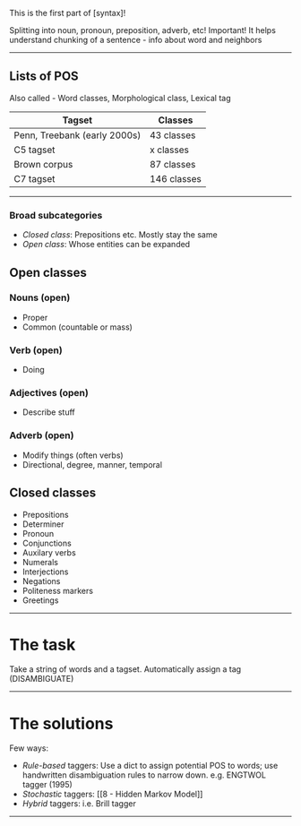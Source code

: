
This is the first part of [syntax]!

Splitting into noun, pronoun, preposition, adverb, etc!
Important! It helps understand chunking of a sentence - info about word and neighbors

---
## Lists of POS

Also called - Word classes, Morphological class, Lexical tag

| Tagset                       | Classes     |
| ---------------------------- | ----------- |
| Penn, Treebank (early 2000s) | 43 classes  |
| C5 tagset                    | x classes   |
| Brown corpus                 | 87 classes  |
| C7 tagset                    | 146 classes |

---
### Broad subcategories

- *Closed class*: Prepositions etc. Mostly stay the same
- *Open class*: Whose entities can be expanded


## Open classes

### Nouns (open)

- Proper
- Common (countable or mass)

### Verb (open)

- Doing

### Adjectives (open)

- Describe stuff

### Adverb (open)

- Modify things (often verbs)
- Directional, degree, manner, temporal

## Closed classes

- Prepositions
- Determiner
- Pronoun
- Conjunctions
- Auxilary verbs
- Numerals
- Interjections
- Negations
- Politeness markers
- Greetings
---
# The task

Take a string of words and a tagset. Automatically assign a tag (DISAMBIGUATE)

---
# The solutions

Few ways:

- *Rule-based* taggers: Use a dict to assign potential POS to words; use handwritten disambiguation rules to narrow down. e.g. ENGTWOL tagger (1995)
- *Stochastic* taggers: [[8 - Hidden Markov Model]]
- *Hybrid* taggers: i.e. Brill tagger
---
